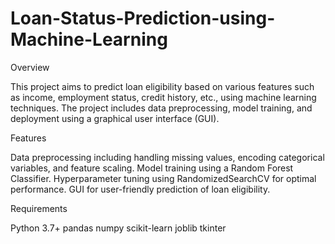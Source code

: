 # Loan-Status-Prediction-using-Machine-Learning
Overview

This project aims to predict loan eligibility based on various features such as income, employment status, credit history, etc., using machine learning techniques. The project includes data preprocessing, model training, and deployment using a graphical user interface (GUI).

Features

Data preprocessing including handling missing values, encoding categorical variables, and feature scaling.
Model training using a Random Forest Classifier.
Hyperparameter tuning using RandomizedSearchCV for optimal performance.
GUI for user-friendly prediction of loan eligibility.

Requirements

Python 3.7+
pandas
numpy
scikit-learn
joblib
tkinter

